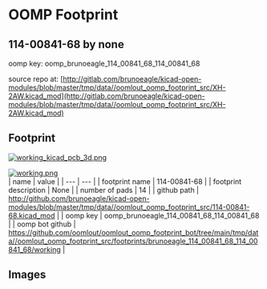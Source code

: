 # OOMP Footprint  
## 114-00841-68  by none  
  
oomp key: oomp_brunoeagle_114_00841_68_114_00841_68  
  
source repo at: [http://gitlab.com/brunoeagle/kicad-open-modules/blob/master/tmp/data//oomlout_oomp_footprint_src/XH-2AW.kicad_mod](http://gitlab.com/brunoeagle/kicad-open-modules/blob/master/tmp/data//oomlout_oomp_footprint_src/XH-2AW.kicad_mod)  
## Footprint  
  
[![working_kicad_pcb_3d.png](working_kicad_pcb_3d_600.png)](working_kicad_pcb_3d.png)  
  
[![working.png](working_600.png)](working.png)  
| name | value | 
| --- | --- | 
| footprint name | 114-00841-68 | 
| footprint description | None | 
| number of pads | 14 | 
| github path | http://github.com/brunoeagle/kicad-open-modules/blob/master/tmp/data//oomlout_oomp_footprint_src/114-00841-68.kicad_mod | 
| oomp key | oomp_brunoeagle_114_00841_68_114_00841_68 | 
| oomp bot github | https://github.com/oomlout/oomlout_oomp_footprint_bot/tree/main/tmp/data//oomlout_oomp_footprint_src/footprints/brunoeagle_114_00841_68_114_00841_68/working | 
## Images  

